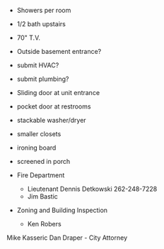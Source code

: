 - Showers per room
 - 1/2 bath upstairs
 - 70" T.V.


- Outside basement entrance?



- submit HVAC?
- submit plumbing?

- Sliding door at unit entrance
- pocket door at restrooms
- stackable washer/dryer
- smaller closets
- ironing board

- screened in porch


- Fire Department
	- Lieutenant Dennis Detkowski 262-248-7228
	- Jim Bastic
- Zoning and Building Inspection
	- Ken Robers

Mike Kasseric
Dan Draper - City Attorney
